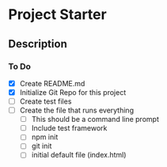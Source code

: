 # Project Starter

## Description

### To Do

- [x] Create README.md
- [x] Initialize Git Repo for this project
- [ ] Create test files
- [ ] Create the file that runs everything
  - [ ] This should be a command line prompt
  - [ ] Include test framework
  - [ ] npm init
  - [ ] git init
  - [ ] initial default file (index.html)
